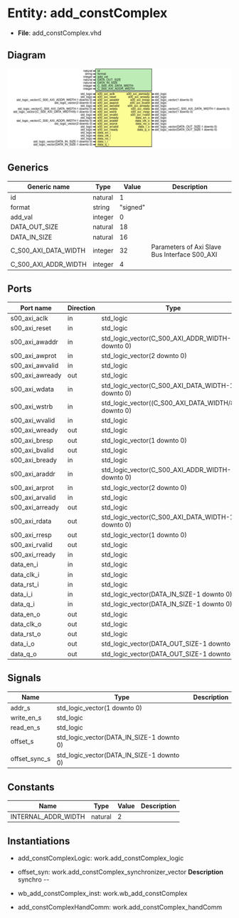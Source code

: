 # Entity: add_constComplex

- **File**: add_constComplex.vhd
## Diagram

![Diagram](add_constComplex.svg "Diagram")
## Generics

| Generic name         | Type    | Value    | Description                                    |
| -------------------- | ------- | -------- | ---------------------------------------------- |
| id                   | natural | 1        |                                                |
| format               | string  | "signed" |                                                |
| add_val              | integer | 0        |                                                |
| DATA_OUT_SIZE        | natural | 18       |                                                |
| DATA_IN_SIZE         | natural | 16       |                                                |
| C_S00_AXI_DATA_WIDTH | integer | 32       | Parameters of Axi Slave Bus Interface S00_AXI  |
| C_S00_AXI_ADDR_WIDTH | integer | 4        |                                                |
## Ports

| Port name       | Direction | Type                                                  | Description      |
| --------------- | --------- | ----------------------------------------------------- | ---------------- |
| s00_axi_aclk    | in        | std_logic                                             |                  |
| s00_axi_reset   | in        | std_logic                                             |                  |
| s00_axi_awaddr  | in        | std_logic_vector(C_S00_AXI_ADDR_WIDTH-1 downto 0)     | Wishbone signals |
| s00_axi_awprot  | in        | std_logic_vector(2 downto 0)                          |                  |
| s00_axi_awvalid | in        | std_logic                                             |                  |
| s00_axi_awready | out       | std_logic                                             |                  |
| s00_axi_wdata   | in        | std_logic_vector(C_S00_AXI_DATA_WIDTH-1 downto 0)     |                  |
| s00_axi_wstrb   | in        | std_logic_vector((C_S00_AXI_DATA_WIDTH/8)-1 downto 0) |                  |
| s00_axi_wvalid  | in        | std_logic                                             |                  |
| s00_axi_wready  | out       | std_logic                                             |                  |
| s00_axi_bresp   | out       | std_logic_vector(1 downto 0)                          |                  |
| s00_axi_bvalid  | out       | std_logic                                             |                  |
| s00_axi_bready  | in        | std_logic                                             |                  |
| s00_axi_araddr  | in        | std_logic_vector(C_S00_AXI_ADDR_WIDTH-1 downto 0)     |                  |
| s00_axi_arprot  | in        | std_logic_vector(2 downto 0)                          |                  |
| s00_axi_arvalid | in        | std_logic                                             |                  |
| s00_axi_arready | out       | std_logic                                             |                  |
| s00_axi_rdata   | out       | std_logic_vector(C_S00_AXI_DATA_WIDTH-1 downto 0)     |                  |
| s00_axi_rresp   | out       | std_logic_vector(1 downto 0)                          |                  |
| s00_axi_rvalid  | out       | std_logic                                             |                  |
| s00_axi_rready  | in        | std_logic                                             |                  |
| data_en_i       | in        | std_logic                                             | in               |
| data_clk_i      | in        | std_logic                                             |                  |
| data_rst_i      | in        | std_logic                                             |                  |
| data_i_i        | in        | std_logic_vector(DATA_IN_SIZE-1 downto 0)             |                  |
| data_q_i        | in        | std_logic_vector(DATA_IN_SIZE-1 downto 0)             |                  |
| data_en_o       | out       | std_logic                                             | out              |
| data_clk_o      | out       | std_logic                                             |                  |
| data_rst_o      | out       | std_logic                                             |                  |
| data_i_o        | out       | std_logic_vector(DATA_OUT_SIZE-1 downto 0)            |                  |
| data_q_o        | out       | std_logic_vector(DATA_OUT_SIZE-1 downto 0)            |                  |
## Signals

| Name          | Type                                      | Description |
| ------------- | ----------------------------------------- | ----------- |
| addr_s        | std_logic_vector(1 downto 0)              |             |
| write_en_s    | std_logic                                 |             |
|  read_en_s    | std_logic                                 |             |
| offset_s      | std_logic_vector(DATA_IN_SIZE-1 downto 0) |             |
| offset_sync_s | std_logic_vector(DATA_IN_SIZE-1 downto 0) |             |
## Constants

| Name                | Type    | Value | Description |
| ------------------- | ------- | ----- | ----------- |
| INTERNAL_ADDR_WIDTH | natural |  2    |             |
## Instantiations

- add_constComplexLogic: work.add_constComplex_logic
- offset_syn: work.add_constComplex_synchronizer_vector
**Description**
synchro --

- wb_add_constComplex_inst: work.wb_add_constComplex
- add_constComplexHandComm: work.add_constComplex_handComm
